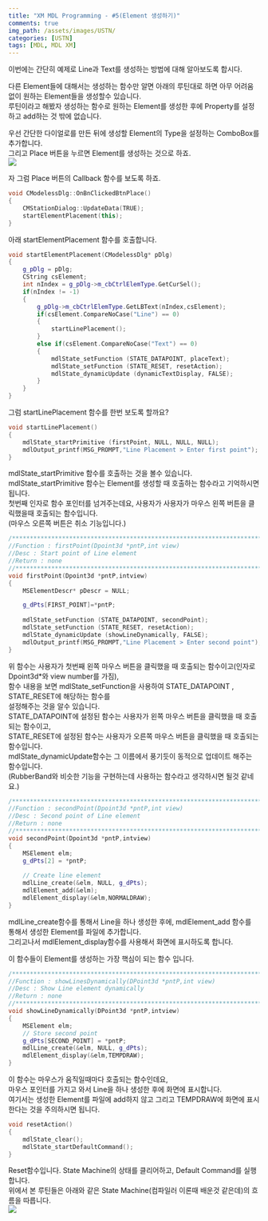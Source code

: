```yaml
---
title: "XM MDL Programming - #5(Element 생성하기)"
comments: true 
img_path: /assets/images/USTN/
categories: [USTN]
tags: [MDL, MDL XM]
---
```


이번에는 간단히 예제로 Line과 Text를 생성하는 방법에 대해 알아보도록 합시다.

다른 Element들에 대해서는 생성하는 함수만 알면 아래의 루틴대로 하면 아무 어려움 없이 원하는 Element들을 생성할수 있습니다.\
루틴이라고 해봤자 생성하는 함수로 원하는 Element를 생성한 후에 Property를 설정하고 add하는 것 밖에 없습니다.

우선 간단한 다이얼로를 만든 뒤에 생성할 Element의 Type을 설정하는 ComboBox를 추가합니다.\
그리고 Place 버튼을 누르면 Element를 생성하는 것으로 하죠.\
![](2011-07-05-30.jpg)


자 그럼 Place 버튼의 Callback 함수를 보도록 하죠.
```cpp
void CModelessDlg::OnBnClickedBtnPlace()
{
    CMStationDialog::UpdateData(TRUE);
    startElementPlacement(this);
}
```
아래 startElementPlacement 함수를 호출합니다.

```cpp
void startElementPlacement(CModelessDlg* pDlg)
{
    g_pDlg = pDlg;
    CString csElement;
    int nIndex = g_pDlg->m_cbCtrlElemType.GetCurSel();
    if(nIndex != -1)
    {
        g_pDlg->m_cbCtrlElemType.GetLBText(nIndex,csElement);
        if(csElement.CompareNoCase("Line") == 0)
        {
            startLinePlacement();
        }
        else if(csElement.CompareNoCase("Text") == 0)
        {
            mdlState_setFunction (STATE_DATAPOINT, placeText);
            mdlState_setFunction (STATE_RESET, resetAction);
            mdlState_dynamicUpdate (dynamicTextDisplay, FALSE);
        }
    }
}
```

그럼 startLinePlacement 함수를 한번 보도록 할까요?

```cpp
void startLinePlacement()
{
    mdlState_startPrimitive (firstPoint, NULL, NULL, NULL);
    mdlOutput_printf(MSG_PROMPT,"Line Placement > Enter first point");
}
```

mdlState_startPrimitive 함수를 호출하는 것을 볼수 있습니다.\
mdlState_startPrimitive 함수는 Element를 생성할 때 호출하는 함수라고 기억하시면 됩니다.\
첫번째 인자로 함수 포인터를 넘겨주는데요, 사용자가 사용자가 마우스 왼쪽 버튼을 클릭했을때 호출되는 함수입니다.\
(마우스 오른쪽 버튼은 취소 기능입니다.)
```cpp
/***************************************************************************************** 
//Function : firstPoint(Dpoint3d *pntP,int view) 
//Desc : Start point of Line element
//Return : none 
//****************************************************************************************/ 
void firstPoint(Dpoint3d *pntP,intview) 
{ 
    MSElementDescr* pDescr = NULL; 

    g_dPts[FIRST_POINT]=*pntP; 
    
    mdlState_setFunction (STATE_DATAPOINT, secondPoint); 
    mdlState_setFunction (STATE_RESET, resetAction); 
    mdlState_dynamicUpdate (showLineDynamically, FALSE); 
    mdlOutput_printf(MSG_PROMPT,"Line Placement > Enter second point"); 
} 
```

위 함수는 사용자가 첫번째 왼쪽 마우스 버튼을 클릭했을 때 호출되는 함수이고(인자로 Dpoint3d*와 view number를 가짐),\
함수 내용을 보면 mdlState_setFunction을 사용하여 STATE_DATAPOINT , STATE_RESET에 해당하는 함수를\
설정해주는 것을 알수 있습니다.\
STATE_DATAPOINT에 설정된 함수는 사용자가 왼쪽 마우스 버튼을 클릭했을 때 호출되는 함수이고,\
STATE_RESET에 설정된 함수는 사용자가 오른쪽 마우스 버튼을 클릭했을 때 호출되는 함수입니다.\
mdlState_dynamicUpdate함수는 그 이름에서 풍기듯이 동적으로 업데이트 해주는 함수입니다.\
(RubberBand와 비슷한 기능을 구현하는데 사용하는 함수라고 생각하시면 될것 같네요.)
```cpp
/***************************************************************************************** 
//Function : secondPoint(Dpoint3d *pntP,int view)  
//Desc : Second point of Line element
//Return : none 
//****************************************************************************************/ 
void secondPoint(Dpoint3d *pntP,intview) 
{ 
    MSElement elm; 
    g_dPts[2] = *pntP; 
    
    // Create line element 
    mdlLine_create(&elm, NULL, g_dPts); 
    mdlElement_add(&elm); 
    mdlElement_display(&elm,NORMALDRAW); 
} 
``` 
mdlLine_create함수를 통해서 Line을 하나 생성한 후에, mdlElement_add 함수를 통해서 생성한 Element를 파일에 추가합니다.\
그리고나서 mdlElement_display함수를 사용해서 화면에 표시하도록 합니다.
 
이 함수들이 Element를 생성하는 가장 핵심이 되는 함수 입니다.
```cpp 
/***************************************************************************************** 
//Function : showLinesDynamically(DPoint3d *pntP,int view) 
//Desc : Show Line element dynamically
//Return : none
//****************************************************************************************/ 
void showLineDynamically(DPoint3d *pntP,intview) 
{ 
    MSElement elm; 
    // Store second point 
    g_dPts[SECOND_POINT] = *pntP; 
    mdlLine_create(&elm, NULL, g_dPts); 
    mdlElement_display(&elm,TEMPDRAW); 
} 
```
 
이 함수는 마우스가 움직일때마다 호출되는 함수인데요,\
마우스 포인터를 가지고 와서 Line을 하나 생성한 후에 화면에 표시합니다.\
여기서는 생성한 Element를 파일에 add하지 않고 그리고 TEMPDRAW에 화면에 표시한다는 것을 주의하시면 됩니다.
 
```cpp
void resetAction() 
{ 
    mdlState_clear(); 
    mdlState_startDefaultCommand(); 
} 
```

Reset함수입니다. State Machine의 상태를 클리어하고, Default Command를 실행합니다.\
위에서 본 루틴들은 아래와 같은 State Machine(컴파일러 이론때 배운것 같은데)의 흐름을 따릅니다.\
![](2011-07-05-31.jpg)